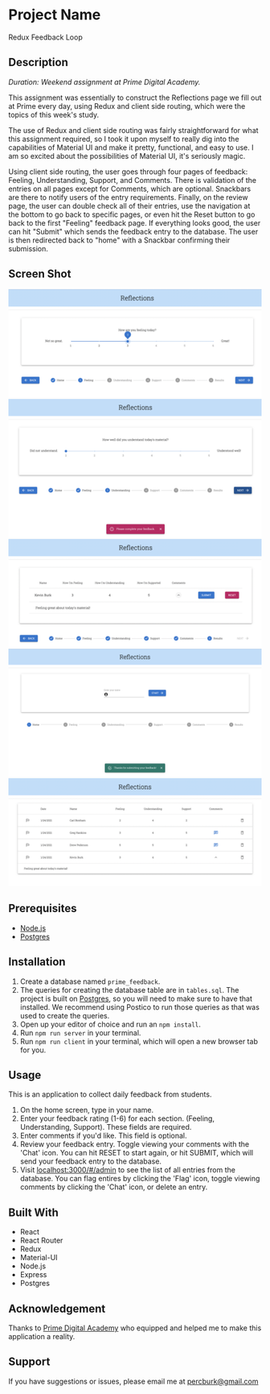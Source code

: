 # Project Name

Redux Feedback Loop

## Description

_Duration: Weekend assignment at Prime Digital Academy._

This assignment was essentially to construct the Reflections page we fill out at Prime every day, using Redux and client side routing, which were the topics of this week's study.

The use of Redux and client side routing was fairly straightforward for what this assignment required, so I took it upon myself to really dig into the capabilities of Material UI and make it pretty, functional, and easy to use. I am so excited about the possibilities of Material UI, it's seriously magic.

Using client side routing, the user goes through four pages of feedback: Feeling, Understanding, Support, and Comments. There is validation of the entries on all pages except for Comments, which are optional. Snackbars are there to notify users of the entry requirements. Finally, on the review page, the user can double check all of their entries, use the navigation at the bottom to go back to specific pages, or even hit the Reset button to go back to the first "Feeling" feedback page. If everything looks good, the user can hit "Submit" which sends the feedback entry to the database. The user is then redirected back to "home" with a Snackbar confirming their submission.

## Screen Shot

![slider](public/images/slider.png)
![validation](public/images/validation.png)
![results](public/images/results.png)
![snackbar](public/images/snackbar.png)
![admin](public/images/admin.png)

## Prerequisites

- [Node.js](https://nodejs.org/en/)
- [Postgres](https://www.postgresql.org/download/)

## Installation

1. Create a database named `prime_feedback`.
2. The queries for creating the database table are in `tables.sql`. The project is built on [Postgres](https://www.postgresql.org/download/), so you will need to make sure to have that installed. We recommend using Postico to run those queries as that was used to create the queries.
3. Open up your editor of choice and run an `npm install`.
4. Run `npm run server` in your terminal.
5. Run `npm run client` in your terminal, which will open a new browser tab for you.


## Usage

This is an application to collect daily feedback from students.

1. On the home screen, type in your name.
2. Enter your feedback rating (1-6) for each section. (Feeling, Understanding, Support). These fields are required.
3. Enter comments if you'd like. This field is optional.
4. Review your feedback entry. Toggle viewing your comments with the 'Chat' icon. You can hit RESET to start again, or hit SUBMIT, which will send your feedback entry to the database.
5. Visit [localhost:3000/#/admin](http://localhost:3000/#/admin) to see the list of all entries from the database. You can flag entires by clicking the 'Flag' icon, toggle viewing comments by clicking the 'Chat' icon, or delete an entry.


## Built With

- React
- React Router
- Redux
- Material-UI
- Node.js
- Express
- Postgres


## Acknowledgement

Thanks to [Prime Digital Academy](www.primeacademy.io) who equipped and helped me to make this application a reality.


## Support

If you have suggestions or issues, please email me at [percburk@gmail.com](percburk@gmail.com)
